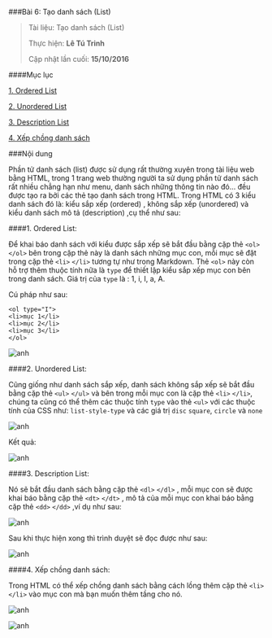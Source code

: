 ###Bài 6: Tạo danh sách (List)

> Tài liệu: Tạo danh sách (List)
> 
> Thực hiện: **Lê Tú Trinh**
> 
> Cập nhật lần cuối: **15/10/2016**

####Mục lục

[1. Ordered List](#01)

[2. Unordered List](#02)

[3. Description List](#03)

[4. Xếp chồng danh sách](#04)

###Nội dung


Phần tử danh sách (list) được sử dụng rất thường xuyên trong tài liệu web bằng HTML, trong 1 trang web thường người ta sử dụng phần tử danh sách rất nhiều chẳng hạn như menu, danh sách những thông tin nào đó... đều được tạo ra bởi các thẻ tạo danh sách trong HTML. Trong HTML có 3 kiểu danh sách đó là: kiểu sắp xếp (ordered) , không sắp xếp (unordered) và kiểu danh sách mô tả (description) ,cụ thể như sau:

<a name="01"></a>
####1. Ordered List:

Để khai báo danh sách với kiểu được sắp xếp sẽ bắt đầu bằng cặp thẻ `<ol>` `</ol>` bên trong cặp thẻ này là danh sách những mục con, mỗi mục sẽ đặt trong cặp thẻ 	`<li>` `</li>` tương tự như trong Markdown. Thẻ `<ol>` này còn hỗ trợ thêm thuộc tính nữa là `type` để thiết lập kiểu sắp xếp mục con bên trong danh sách. Giá trị của `type` là : 1, i, I, a, A.

Cú pháp như sau:

```
<ol type="I">
<li>mục 1</li>
<li>mục 2</li>
<li>mục 3</li>
</ol>
```
![anh](http://imageshack.com/a/img924/1572/lyZdnZ.png)

<a name="02"></a>
####2. Unordered List:

Cũng giống như danh sách sắp xếp, danh sách không sắp xếp sẽ bắt đầu bằng cặp thẻ `<ul>` `</ul>` và bên trong mỗi mục con là cặp thẻ `<li>` `</li>`, chúng ta cũng có thể thêm các thuộc tính `type` vào thẻ `<ul>` với các thuộc tính của CSS như:   `list-style-type` và các giá trị `disc` `square`, `circle` và `none`

![anh](http://imageshack.com/a/img923/8591/FNx5zz.png)

Kết quả:

![anh](http://imageshack.com/a/img921/8352/ucF3FG.png)

<a name="03"></a>
####3. Description List:

Nó sẽ bắt đầu danh sách bằng cặp thẻ `<dl>` `</dl>` , mỗi mục con sẽ được khai báo bằng cặp thẻ `<dt>` `</dt>` , mô tả của mỗi mục con khai báo bằng cặp thẻ `<dd>` `</dd>` ,ví dụ như sau:

![anh](http://imageshack.com/a/img922/6038/wpTx3y.png)

Sau khi thực hiện xong thì trình duyệt sẽ đọc được như sau:

![anh](http://imageshack.com/a/img922/465/tAsd7M.png)

<a name="04"></a>
####4. Xếp chồng danh sách:

Trong HTML có thể xếp chồng danh sách bằng cách lồng thêm cặp thẻ `<li>` `</li>` vào mục con mà bạn muốn thêm tầng cho nó.

![anh](http://imageshack.com/a/img922/553/m8HANE.png)

![anh](http://imageshack.com/a/img923/7704/bAbjev.png)
